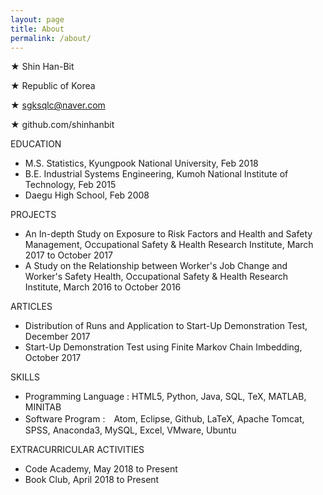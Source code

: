 ```yaml
---
layout: page
title: About
permalink: /about/
---
```


★ Shin Han-Bit

★ Republic of Korea

★ sgksqlc@naver.com

★ github.com/shinhanbit


EDUCATION
- M.S. Statistics, Kyungpook National University, Feb 2018
- B.E. Industrial Systems Engineering, Kumoh National Institute of Technology, Feb 2015
- Daegu High School, Feb 2008

PROJECTS
- An In-depth Study on Exposure to Risk Factors and Health and Safety Management, Occupational Safety & Health Research Institute, March 2017 to October 2017
- A Study on the Relationship between Worker's Job Change and Worker's Safety Health, Occupational Safety & Health Research Institute, March 2016 to October 2016

ARTICLES
- Distribution of Runs and Application to Start-Up Demonstration Test, December 2017
- Start-Up Demonstration Test using Finite Markov Chain Imbedding, October 2017

SKILLS
- Programming Language : HTML5, Python, Java, SQL, TeX, MATLAB, MINITAB
- Software Program :　Atom, Eclipse, Github, LaTeX, Apache Tomcat, SPSS, Anaconda3, MySQL, Excel, VMware, Ubuntu

EXTRACURRICULAR ACTIVITIES
- Code Academy, May 2018 to Present
- Book Club, April 2018 to Present
